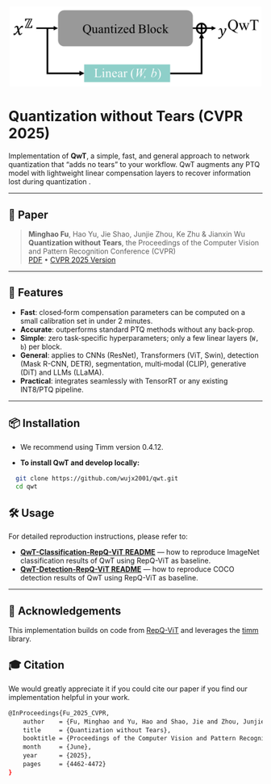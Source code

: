 <div align=center>
  <img src="imgs/QwT_illustration.png" width="500px" />
</div>


# Quantization without Tears (CVPR 2025)

Implementation of **QwT**, a simple, fast, and general approach to network quantization that “adds no tears” to your workflow. QwT augments any PTQ model with lightweight linear compensation layers to recover information lost during quantization .

---

## 📖 Paper

> **Minghao Fu**, Hao Yu, Jie Shao, Junjie Zhou, Ke Zhu & Jianxin Wu  
> **Quantization without Tears**, the Proceedings of the Computer Vision and Pattern Recognition Conference (CVPR)  
> [PDF](https://arxiv.org/pdf/2411.13918.pdf) • [CVPR 2025 Version](https://openaccess.thecvf.com/content/CVPR2025/html/Fu_Quantization_without_Tears_CVPR_2025_paper.html)

---


## 🚀 Features

- **Fast**: closed‐form compensation parameters can be computed on a small calibration set in under 2 minutes.  
- **Accurate**: outperforms standard PTQ methods without any back‐prop.  
- **Simple**: zero task‐specific hyperparameters; only a few linear layers (`W, b`) per block.  
- **General**: applies to CNNs (ResNet), Transformers (ViT, Swin), detection (Mask R-CNN, DETR), segmentation, multi‐modal (CLIP), generative (DiT) and LLMs (LLaMA).  
- **Practical**: integrates seamlessly with TensorRT or any existing INT8/PTQ pipeline.

---

## 📦 Installation

- We recommend using Timm version 0.4.12.

- **To install QwT and develop locally:**

```bash
  git clone https://github.com/wujx2001/qwt.git
  cd qwt
```

## 🛠️ Usage

For detailed reproduction instructions, please refer to:
- [**QwT-Classification-RepQ-ViT README**](https://github.com/wujx2001/QwT/blob/main/QwT-cls-RepQ-ViT/README.md) — how to reproduce ImageNet classification results of QwT using RepQ-ViT as baseline.
- [**QwT-Detection-RepQ-ViT README**](https://github.com/wujx2001/QwT/blob/main/QwT-det-RepQ-ViT/README.md) — how to reproduce COCO detection results of QwT using RepQ-ViT as baseline.

---

## 🙏 Acknowledgements

This implementation builds on code from [RepQ-ViT](https://github.com/zkkli/RepQ-ViT) and leverages the [timm](https://github.com/rwightman/pytorch-image-models) library.


## 🎓 Citation

We would greatly appreciate it if you could cite our paper if you find our implementation helpful in your work.

```bash
@InProceedings{Fu_2025_CVPR,
    author    = {Fu, Minghao and Yu, Hao and Shao, Jie and Zhou, Junjie and Zhu, Ke and Wu, Jianxin},
    title     = {Quantization without Tears},
    booktitle = {Proceedings of the Computer Vision and Pattern Recognition Conference (CVPR)},
    month     = {June},
    year      = {2025},
    pages     = {4462-4472}
}
```
